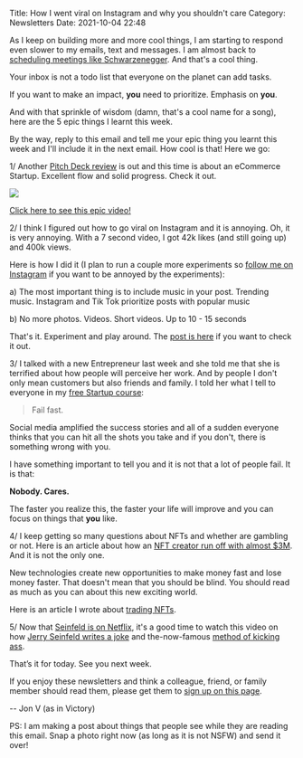 Title: How I went viral on Instagram and why you shouldn't care
Category: Newsletters 
Date: 2021-10-04 22:48

As I keep on building more and more cool things, I am starting to respond even slower to my emails, text and messages. I am almost back to [scheduling meetings like Schwarzenegger](https://jon.io/scheduling-meetings-like-arnold-schwarzenegger). And that's a cool thing.



Your inbox is not a todo list that everyone on the planet can add tasks.


If you want to make an impact, **you** need to prioritize. Emphasis on ****you****.



And with that sprinkle of wisdom (damn, that's a cool name for a song), here are the 5 epic things I learnt this week.

By the way, reply to this email and tell me your epic thing you learnt this week and I'll include it in the next email. How cool is that! Here we go:



1/ Another [Pitch Deck review](https://www.youtube.com/watch?v=p3sfFOumJZo) is out and this time is about an eCommerce Startup. Excellent flow and solid progress. Check it out.



![](https://sendfoxprod.b-cdn.net/media/X05amsQKelXqw20gsn9bjHvOKnd7oQwF6YJiAg0B16325)

[Click here to see this epic video!](https://www.youtube.com/watch?v=p3sfFOumJZo)





2/ I think I figured out how to go viral on Instagram and it is annoying. Oh, it is very annoying. With a 7 second video, I got 42k likes (and still going up) and 400k views.



Here is how I did it (I plan to run a couple more experiments so [follow me on Instagram](https://www.instagram.com/jonvictory/) if you want to be annoyed by the experiments):

a) The most important thing is to include music in your post. Trending music. Instagram and Tik Tok prioritize posts with popular music

b) No more photos. Videos. Short videos. Up to 10 - 15 seconds



That's it. Experiment and play around. The [post is here](https://www.instagram.com/p/CT-CLhKpLXM/) if you want to check it out.



3/ I talked with a new Entrepreneur last week and she told me that she is terrified about how people will perceive her work. And by people I don't only mean customers but also friends and family. I told her what I tell to everyone in my [free Startup course](https://jon.io/pages/built-to-fail):



> Fail fast.


Social media amplified the success stories and all of a sudden everyone thinks that you can hit all the shots you take and if you don't, there is something wrong with you.



I have something important to tell you and it is not that a lot of people fail. It is that:



**Nobody. Cares.**



The faster you realize this, the faster your life will improve and you can focus on things that **you** like.



4/ I keep getting so many questions about NFTs and whether are gambling or not. Here is an article about how an [NFT creator run off with almost $3M](https://www.thegamer.com/nft-evolved-apes-scam/). And it is not the only one.



New technologies create new opportunities to make money fast and lose money faster. That doesn't mean that you should be blind. You should read as much as you can about this new exciting world.



Here is an article I wrote about [trading NFTs](https://jon.io/i-bought-this-image-for-1500-and-i-sold-it-for-50-in-two-weeks).



5/ Now that [Seinfeld is on Netflix](https://www.gq.com/story/seinfeld-netflix-episodes-cropped-widescreen-ratio), it's a good time to watch this video on how [Jerry Seinfeld writes a joke](https://www.youtube.com/watch?v=itWxXyCfW5s) and the-now-famous [method of kicking ass](https://nickwignall.com/seinfeld-strategy/).



That’s it for today. See you next week.



If you enjoy these newsletters and think a colleague, friend, or family member should read them, please get them to [sign up on this page](https://jon.io/).



-- Jon V (as in Victory)



PS: I am making a post about things that people see while they are reading this email. Snap a photo right now (as long as it is not NSFW) and send it over!